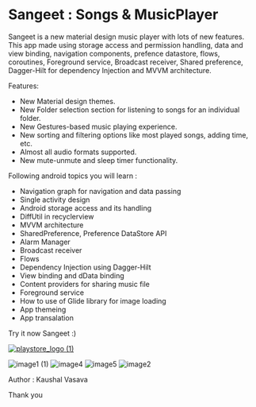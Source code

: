 # Sangeet : Songs & MusicPlayer
Sangeet is a new material design music player with lots of new features. This app made using storage access and permission handling, data and view binding, navigation components, prefence datastore, flows, coroutines, Foreground service, Broadcast receiver, Shared preference, Dagger-Hilt for dependency Injection and MVVM architecture.

Features: 
+ New Material design themes.
+ New Folder selection section for listening to songs for an individual folder.
+ New Gestures-based music playing experience.
+ New sorting and filtering options like most played songs, adding time, etc.
+ Almost all audio formats supported.
+ New mute-unmute and sleep timer functionality.

Following android topics you will learn : 
- Navigation graph for navigation and data passing
- Single activity design
- Android storage access and its handling
- DiffUtil in recyclerview
- MVVM architecture
- SharedPreference, Preference DataStore API
- Alarm Manager
- Broadcast receiver
- Flows
- Dependency Injection using Dagger-Hilt
- View binding and dData binding
- Content providers for sharing music file
- Foreground service
- How to use of Glide library for image loading
- App themeing
- App transalation

Try it now Sangeet :)

[![playstore_logo (1)](https://user-images.githubusercontent.com/49050597/144359511-fd4cc136-3d9f-45d5-8598-506a45f8d170.png)](https://play.google.com/store/apps/details?id=com.lasuak.musicplayer)

![image1 (1)](https://user-images.githubusercontent.com/49050597/211183147-d2923d7e-cff4-4e0a-a8bb-758fceda37d6.jpeg)
![image4](https://user-images.githubusercontent.com/49050597/211183309-3f9433db-311b-44ad-ab8d-5ecc4d86a536.jpeg)
![image5](https://user-images.githubusercontent.com/49050597/211183311-addfc62b-6d56-4756-aa1b-8a4499b0bfac.jpeg)
![image2](https://user-images.githubusercontent.com/49050597/211183312-db5338e3-e91b-45bc-ac22-3745f43fa904.jpeg)

Author : Kaushal Vasava

Thank you 

